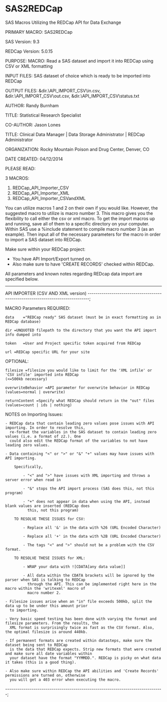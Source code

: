 SAS2REDCap
==========

SAS Macros Utilizing the REDCap API for Data Exchange

PRIMARY MACRO:	SAS2REDCap

SAS Version:	9.3

REDCap Version: 5.0.15

PURPOSE:	MACRO: Read a SAS dataset and import it into REDCap using CSV or XML formatting

INPUT FILES:	SAS dataset of choice which is ready to be imported into REDCap

OUTPUT FILES:	&dir.\API_IMPORT_CSV\in.csv, &dir.\API_IMPORT_CSV\out.csv, &dir.\API_IMPORT_CSV\status.txt

AUTHOR:		Randy Burnham

TITLE:		Statistical Research Specialist

CO-AUTHOR:	Jason Lones

TITLE:		Clinical Data Manager | Data Storage Administrator | REDCap Administrator

ORGANIZATION:	Rocky Mountain Poison and Drug Center, Denver, CO

DATE CREATED:   04/12/2014

PLEASE READ:

3 MACROS:
   1. REDCap_API_Importer_CSV
   2. REDCap_API_Importer_XML
   3. REDCap_API_Importer_CSVandXML

You can utilize macros 1 and 2 on their own if you would like. However, the suggested macro to utilize is macro number 3. This macro gives you the flexibility to call either the csv or xml macro. To get the import macros up and running, save all of them to a specific directory on your computer. Within SAS use a %include statement to compile macro number 3 (as an example). Then input all of the necessary parameters for the macro in order to import a SAS dataset into REDCap. 

Make sure within your REDCap project:
   - You have API Import/Export turned on.
   - Also make sure to have 'CREATE RECORDS' checked within REDCap.


All parameters and known notes regarding REDcap data import are specified below.

-------------------------------------------------------------------------------
 API IMPORTER (CSV AND XML version)
-------------------------------------------------------------------------------;

MACRO Parameters
REQUIRED:

	data	="REDCap ready" SAS dataset (must be in exact formatting as in REDCap database)
	
	dir	=UNQUOTED filepath to the directory that you want the API import info dumped into
	
	token	=User and Project specific token acquired from REDCap
	
	url	=REDCap specific URL for your site

OPTIONAL:

	filesize =filesize you would like to limit for the 'XML infile' or 'CSV infile' imported into REDCap 
	(<=500kb necessary)
	
	overwriteBehavior =API parameter for overwrite behavior in REDCap (values=normal | overwrite)
	
	returnContent =Specify what REDCap should return in the "out" files (values=count | ids | nothing)

NOTES on Importing Issues:

	- REDCap data that contain leading zero values pose issues with API importing. In order to resolve this,
	  re-format the variables in the SAS dataset to contain leading zero values (i.e. a format of z2.). One
	  could also edit the REDCap format of the variables to not have leading zero values.

	- Data containing "<" or ">" or "&" "+" values may have issues with API importing.
	
		Specifically, 

			- "<" and ">" have issues with XML importing and throws a server error when read in
			
			- "&" stops the API import process (SAS does this, not this program)
			
			- "+" does not appear in data when using the API, instead blank values are inserted (REDCap does 
			  this, not this program)

		TO RESOLVE THESE ISSUES for CSV:
		
			- Replace all '&' in the data with %26 (URL Encoded Character)
			
			- Replace all '+' in the data with %2B (URL Encoded Character)
			
			- The tags "<" and ">" should not be a problem with the CSV format.
			
		TO RESOLVE THESE ISSUES for XML: 
			
			- WRAP your data with ![CDATA[any data value]]
			
			- All data within the CDATA brackets will be ignored by the parser when SAS is talking to REDCap 
			  through the API. This can be implemented right here in the macro within the 'writexml' macro of
			  macro number 2.

	- Filesize issues arise when an "in" file exceeds 500kb, split the data up to be under this amount prior
	  to importing.

	- Very basic speed testing has been done with varying the format and filesize parameters. From the results, the 
	  XML format is surprisingly twice as fast as the CSV format. Also, the optimal filesize is around 440kb.
	
	- If permanent formats are created within datasteps, make sure the dataset being sent to REDCap
	  is the data that REDCap expects. Strip new formats that were created and make sure all date variables within
	  your dataset have the format "YYMMDD.". REDCap is picky on what data it takes (this is a good thing).

	- Also make sure within REDCap the API abilities and 'Create Records' permissions are turned on, otherwise
	  you will get a 403 error when executing the macro.

-------------------------------------------------------------------------------;
